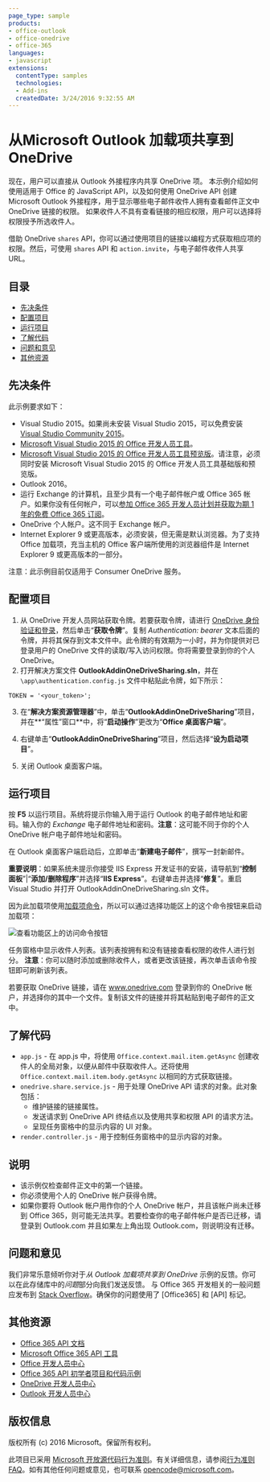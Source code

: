```yaml
---
page_type: sample
products:
- office-outlook
- office-onedrive
- office-365
languages:
- javascript
extensions:
  contentType: samples
  technologies:
  - Add-ins
  createdDate: 3/24/2016 9:32:55 AM
---
```

# 从Microsoft Outlook 加载项共享到 OneDrive

现在，用户可以直接从 Outlook 外接程序内共享 OneDrive 项。
本示例介绍如何使用适用于 Office 的 JavaScript API，以及如何使用 OneDrive API 创建 Microsoft Outlook 外接程序，用于显示哪些电子邮件收件人拥有查看邮件正文中 OneDrive 链接的权限。
如果收件人不具有查看链接的相应权限，用户可以选择将权限授予所选收件人。

借助 OneDrive `shares` API，你可以通过使用项目的链接以编程方式获取相应项的权限。然后，可使用 `shares` API 和 `action.invite`，与电子邮件收件人共享 URL。


## 目录

* [先决条件](#prerequisites)
* [配置项目](#configure-the-project)
* [运行项目](#run-the-project)
* [了解代码](#understand-the-code)
* [问题和意见](#questions-and-comments)
* [其他资源](#additional-resources)

## 先决条件

此示例要求如下：

* Visual Studio 2015。如果尚未安装 Visual Studio 2015，可以免费安装 [Visual Studio Community 2015](http://aka.ms/vscommunity2015)。 
* [Microsoft Visual Studio 2015 的 Office 开发人员工具](http://aka.ms/officedevtoolsforvs2015)。
* [Microsoft Visual Studio 2015 的 Office 开发人员工具预览版](http://www.microsoft.com/en-us/download/details.aspx?id=49972)。请注意，必须同时安装 Microsoft Visual Studio 2015 的 Office 开发人员工具基础版和预览版。
* Outlook 2016。
* 运行 Exchange 的计算机，且至少具有一个电子邮件帐户或 Office 365 帐户。如果你没有任何帐户，可以[参加 Office 365 开发人员计划并获取为期 1 年的免费 Office 365 订阅](https://aka.ms/devprogramsignup)。
* OneDrive 个人帐户。这不同于 Exchange 帐户。
* Internet Explorer 9 或更高版本，必须安装，但无需是默认浏览器。为了支持 Office 加载项，充当主机的 Office 客户端所使用的浏览器组件是 Internet Explorer 9 或更高版本的一部分。

注意：此示例目前仅适用于 Consumer OneDrive 服务。 

## 配置项目

1. 从 OneDrive 开发人员网站获取令牌。若要获取令牌，请进行 [OneDrive 身份验证和登录](https://dev.onedrive.com/auth/msa_oauth.htm)，然后单击“**获取令牌**”。复制 _Authentication: bearer_ 文本后面的令牌，并将其保存到文本文件中。此令牌的有效期为一小时，并为你提供对已登录用户的 OneDrive 文件的读取/写入访问权限。你将需要登录到你的个人 OneDrive。
2. 打开解决方案文件 **OutlookAddinOneDriveSharing.sln**，并在 `\app\authentication.config.js` 文件中粘贴此令牌，如下所示：
```
TOKEN = '<your_token>';
```
3. 在“**解决方案资源管理器**”中，单击“**OutlookAddinOneDriveSharing**”项目，并在**“属性”窗口**中，将“**启动操作**”更改为“**Office 桌面客户端**”。

4. 右键单击“**OutlookAddinOneDriveSharing**”项目，然后选择“**设为启动项目**”。
5. 关闭 Outlook 桌面客户端。

## 运行项目

按 **F5** 以运行项目。系统将提示你输入用于运行 Outlook 的电子邮件地址和密码。输入你的 _Exchange_ 电子邮件地址和密码。**注意**：这可能不同于你的个人 OneDrive 帐户电子邮件地址和密码。 

在 Outlook 桌面客户端启动后，立即单击“**新建电子邮件**”，撰写一封新邮件。

**重要说明**：如果系统未提示你接受 IIS Express 开发证书的安装，请导航到“**控制面板**”|“**添加/删除程序**”并选择“**IIS Express**”。右键单击并选择“**修复**”。重启 Visual Studio 并打开 OutlookAddinOneDriveSharing.sln 文件。

因为此加载项使用[加载项命令](https://msdn.microsoft.com/EN-US/library/office/mt267547.aspx)，所以可以通过选择功能区上的这个命令按钮来启动加载项：

![查看功能区上的访问命令按钮](/readme-images/commandbutton.PNG)

任务窗格中显示收件人列表。该列表按拥有和没有链接查看权限的收件人进行划分。
**注意**：你可以随时添加或删除收件人，或者更改该链接，再次单击该命令按钮即可刷新该列表。 

若要获取 OneDrive 链接，请在 www.onedrive.com 登录到你的 OneDrive 帐户，并选择你的其中一个文件。复制该文件的链接并将其粘贴到电子邮件的正文中。

## 了解代码

* `app.js` - 在 app.js 中，将使用 `Office.context.mail.item.getAsync` 创建收件人的全局对象，以便从邮件中获取收件人。还将使用 `Office.context.mail.item.body.getAsync` 以相同的方式获取链接。
* `onedrive.share.service.js` - 用于处理 OneDrive API 请求的对象。此对象包括：
    - 维护链接的链接属性。
    - 发送请求到 OneDrive API 终结点以及使用共享和权限 API 的请求方法。
    - 呈现任务窗格中的显示内容的 UI 对象。
* `render.controller.js` - 用于控制任务窗格中的显示内容的对象。 

## 说明

* 该示例仅检查邮件正文中的第一个链接。
* 你必须使用个人的 OneDrive 帐户获得令牌。
* 如果你要将 Outlook 帐户用作你的个人 OneDrive 帐户，并且该帐户尚未迁移到 Office 365，则可能无法共享。若要检查你的电子邮件帐户是否已迁移，请登录到 Outlook.com 并且如果左上角出现 Outlook.com，则说明没有迁移。

## 问题和意见

我们非常乐意倾听你对于*从 Outlook 加载项共享到 OneDrive* 示例的反馈。你可以在此存储库中的*问题*部分向我们发送反馈。
与 Office 365 开发相关的一般问题应发布到 [Stack Overflow](http://stackoverflow.com/questions/tagged/Office365+API)。确保你的问题使用了 [Office365] 和 [API] 标记。

## 其他资源

* [Office 365 API 文档](http://msdn.microsoft.com/office/office365/howto/platform-development-overview)
* [Microsoft Office 365 API 工具](https://visualstudiogallery.msdn.microsoft.com/a15b85e6-69a7-4fdf-adda-a38066bb5155)
* [Office 开发人员中心](http://dev.office.com/)
* [Office 365 API 初学者项目和代码示例](http://msdn.microsoft.com/en-us/office/office365/howto/starter-projects-and-code-samples)
* [OneDrive 开发人员中心](http://dev.onedrive.com)
* [Outlook 开发人员中心](http://dev.outlook.com)

## 版权信息
版权所有 (c) 2016 Microsoft。保留所有权利。



此项目已采用 [Microsoft 开放源代码行为准则](https://opensource.microsoft.com/codeofconduct/)。有关详细信息，请参阅[行为准则 FAQ](https://opensource.microsoft.com/codeofconduct/faq/)。如有其他任何问题或意见，也可联系 [opencode@microsoft.com](mailto:opencode@microsoft.com)。
